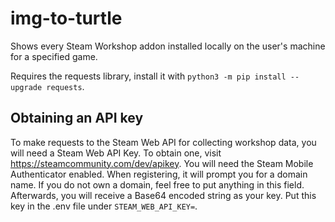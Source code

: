 # img-to-turtle
Shows every Steam Workshop addon installed locally on the user's machine for a specified game.

Requires the requests library, install it with
`python3 -m pip install --upgrade requests`.

## Obtaining an API key
To make requests to the Steam Web API for collecting workshop data, you will need a Steam Web API Key. To obtain one, visit https://steamcommunity.com/dev/apikey. You will need the Steam Mobile Authenticator enabled. When registering, it will prompt you for a domain name. If you do not own a domain, feel free to put anything in this field. Afterwards, you will receive a Base64 encoded string as your key. Put this key in the .env file under `STEAM_WEB_API_KEY=`.
